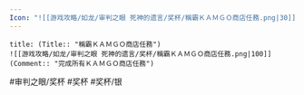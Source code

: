 ```yaml
---
Icon: "![[游戏攻略/如龙/审判之眼 死神的遗言/奖杯/稱霸ＫＡＭＧＯ商店任務.png|30]]"
---
```

```ad-common-silver-trophy
title: (Title:: "稱霸ＫＡＭＧＯ商店任務")
![[游戏攻略/如龙/审判之眼 死神的遗言/奖杯/稱霸ＫＡＭＧＯ商店任務.png|100]]
(Comment:: "完成所有ＫＡＭＧＯ商店任務")
```

#审判之眼/奖杯 #奖杯 #奖杯/银
